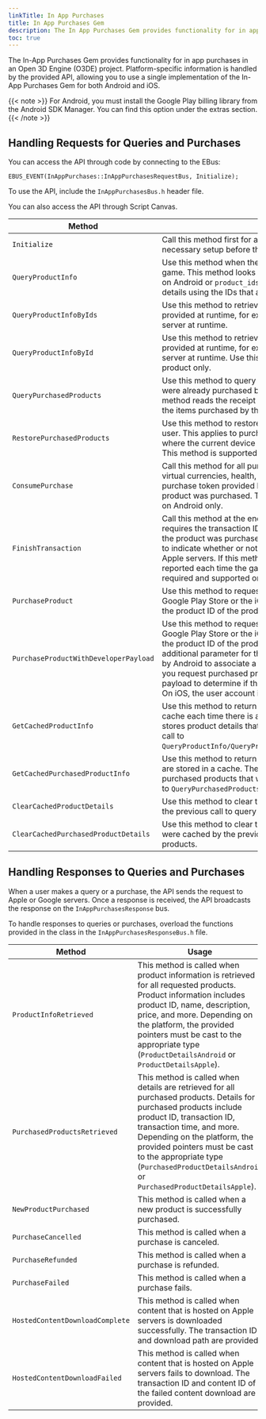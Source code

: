 ```yaml
---
linkTitle: In App Purchases
title: In App Purchases Gem
description: The In App Purchases Gem provides functionality for in app purchases in Open 3D Engine (O3DE) projects.
toc: true
---
```


The In-App Purchases Gem provides functionality for in app purchases in an Open 3D Engine (O3DE) project. Platform-specific information is handled by the provided API, allowing you to use a single implementation of the In-App Purchases Gem for both Android and iOS.

{{< note >}}
For Android, you must install the Google Play billing library from the Android SDK Manager. You can find this option under the extras section.
{{< /note >}}

## Handling Requests for Queries and Purchases

You can access the API through code by connecting to the EBus:

`EBUS_EVENT(InAppPurchases::InAppPurchasesRequestBus, Initialize);`

To use the API, include the `InAppPurchasesBus.h` header file.

You can also access the API through Script Canvas.

| Method | Usage | Parameters |
| --- | --- | ---|
| `Initialize` | Call this method first for all platforms. This method handles all necessary setup before the API can be used. | None |
| `QueryProductInfo` | Use this method when the product IDs are shipped with the game. This method looks for a product ID file (`product_ids.json` on Android or `product_ids.plist` on iOS) and retrieves product details using the IDs that are specified in the file. | None |
| `QueryProductInfoByIds` | Use this method to retrieve product details if the product IDs are provided at runtime, for example if they are retrieved from a server at runtime. | `AZStd::vector<AZStd::string>& productIds` |
| `QueryProductInfoById` | Use this method to retrieve product details if the product IDs are provided at runtime, for example if they are retrieved from a server at runtime. Use this method to retrieve details for a single product only. | `AZStd::string& productId` |
| `QueryPurchasedProducts` | Use this method to query the Google Play Store for products that were already purchased by the signed-in user. On iOS, this method reads the receipt that is stored on the device and lists the items purchased by the signed-in user. | None |
| `RestorePurchasedProducts` | Use this method to restore purchases that were made by the user. This applies to purchases made on a different device, where the current device does not have receipts stored locally. This method is supported on iOS only. | None |
| `ConsumePurchase` | Call this method for all purchases that are consumable, such as virtual currencies, health, and ammo. This method requires the purchase token provided by the Google Play Store when the product was purchased. This method is required and supported on Android only. | `AZStd::string& purchaseToken` |
| `FinishTransaction` | Call this method at the end of a transaction. This method requires the transaction ID provided by the iOS App Store when the product was purchased. It also accepts a boolean parameter to indicate whether or not to download content that is hosted on Apple servers. If this method is not called, the transaction will be reported each time the game is restarted. This method is required and supported on iOS only. | `AZStd::string& transactionId | bool downloadHostedContent` |
| `PurchaseProduct` | Use this method to request to purchase a product from the Google Play Store or the iOS App Store. This method requires the product ID of the product being purchased. | `AZStd::string& productId` |
| `PurchaseProductWithDeveloperPayload` | Use this method to request to purchase a product from the Google Play Store or the iOS App Store. This method requires the product ID of the product being purchased. It accepts an additional parameter for the developer payload, which is used by Android to associate a purchase with a user account. When you request purchased products, you can use the developer payload to determine if the signed-in user made the purchase. On iOS, the user account is used in fraud detection. | `AZStd::string& productId | AZStd::string& developerPayload` |
| `GetCachedProductInfo` | Use this method to return product details that are stored in a cache each time there is a query for information. The cache only stores product details that were retrieved during the previous call to `QueryProductInfo/QueryProductInfoByIds/QueryProductInfoById`. | None |
| `GetCachedPurchasedProductInfo` | Use this method to return details for purchased products that are stored in a cache. The cache only stores details for purchased products that were retrieved during the previous call to `QueryPurchasedProducts`. | None |
| `ClearCachedProductDetails` | Use this method to clear the product details that were cached by the previous call to query product details. | None |
| `ClearCachedPurchasedProductDetails` | Use this method to clear the details for purchased products that were cached by the previous call to query details for purchased products. | None |

## Handling Responses to Queries and Purchases

When a user makes a query or a purchase, the API sends the request to Apple or Google servers. Once a response is received, the API broadcasts the response on the `InAppPurchasesResponse` bus.

To handle responses to queries or purchases, overload the functions provided in the class in the `InAppPurchasesResponseBus.h` file.

| Method | Usage | Parameters |
| --- | --- | ---|
| `ProductInfoRetrieved` | This method is called when product information is retrieved for all requested products. Product information includes product ID, name, description, price, and more. Depending on the platform, the provided pointers must be cast to the appropriate type (`ProductDetailsAndroid` or `ProductDetailsApple`). | `const AZStd::vector<AZStd::unique_ptr<ProductDetails const> >& productDetails` |
| `PurchasedProductsRetrieved` | This method is called when details are retrieved for all purchased products. Details for purchased products include product ID, transaction ID, transaction time, and more. Depending on the platform, the provided pointers must be cast to the appropriate type (`PurchasedProductDetailsAndroid` or `PurchasedProductDetailsApple`). | `const AZStd::vector<AZStd::unique_ptr<PurchasedProductDetails const> >& purchasedProductDetails` |
| `NewProductPurchased` | This method is called when a new product is successfully purchased. | `const PurchasedProductDetails* purchasedProductDetails` |
| `PurchaseCancelled` | This method is called when a purchase is canceled. | `const PurchasedProductDetails* purchasedProductDetails` |
| `PurchaseRefunded` | This method is called when a purchase is refunded. | `const PurchasedProductDetails* purchasedProductDetails` |
| `PurchaseFailed` | This method is called when a purchase fails. | `const PurchasedProductDetails* purchasedProductDetails` |
| `HostedContentDownloadComplete` | This method is called when content that is hosted on Apple servers is downloaded successfully. The transaction ID and download path are provided. | `const AZStd::string& transactionId | AZStd::string& downloadedFileLocation` |
| `HostedContentDownloadFailed` | This method is called when content that is hosted on Apple servers fails to download. The transaction ID and content ID of the failed content download are provided. | `const AZStd::string& transactionId | const AZStd::string& contentId ` |